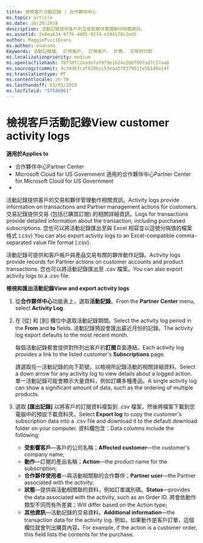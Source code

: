 ```yaml
---
title: 檢視客戶活動記錄 | 合作夥伴中心
ms.topic: article
ms.date: 10/29/2018
description: 活動記錄提供客戶的交易和夥伴管理動作相關資訊。
ms.assetid: 2e8ea634-9f76-4005-9274-e104170c2ed5
author: MaggiePucciEvans
ms.author: evansma
Keywords: 活動記錄檔、 訂用帳戶、 訂用帳戶、 計費、 交易的付款
ms.localizationpriority: medium
ms.openlocfilehash: 78f30fc2eadefaf9f9e1624e200f097ad7c57aa8
ms.sourcegitcommit: 4c34d6fcaf020bcc53eaa5f0379011a56149a14f
ms.translationtype: MT
ms.contentlocale: zh-TW
ms.lasthandoff: 03/05/2019
ms.locfileid: "57586061"
---
```

# <a name="view-customer-activity-logs"></a><span data-ttu-id="a6621-104">檢視客戶活動記錄</span><span class="sxs-lookup"><span data-stu-id="a6621-104">View customer activity logs</span></span>

<span data-ttu-id="a6621-105">**適用於**</span><span class="sxs-lookup"><span data-stu-id="a6621-105">**Applies to**</span></span>

-  <span data-ttu-id="a6621-106">合作夥伴中心</span><span class="sxs-lookup"><span data-stu-id="a6621-106">Partner Center</span></span>
-  <span data-ttu-id="a6621-107">Microsoft Cloud for US Government 適用的合作夥伴中心</span><span class="sxs-lookup"><span data-stu-id="a6621-107">Partner Center for Microsoft Cloud for US Government</span></span>
-  


<span data-ttu-id="a6621-108">活動記錄提供客戶的交易和夥伴管理動作相關資訊。</span><span class="sxs-lookup"><span data-stu-id="a6621-108">Activity logs provide information on transactions and Partner management actions for customers.</span></span> <span data-ttu-id="a6621-109">交易記錄提供交易 (包括已購買訂閱) 的相關詳細資訊。</span><span class="sxs-lookup"><span data-stu-id="a6621-109">Logs for transactions provide detailed information about the transaction, including purchased subscriptions.</span></span> <span data-ttu-id="a6621-110">您也可以將活動記錄匯出至與 Excel 相容並以逗號分隔值的檔案格式 (.csv).</span><span class="sxs-lookup"><span data-stu-id="a6621-110">You can also export activity logs to an Excel-compatible comma-separated value file format (.csv).</span></span>

<span data-ttu-id="a6621-111">活動記錄可提供和客戶帳戶與產品交易有關的夥伴動作記錄。</span><span class="sxs-lookup"><span data-stu-id="a6621-111">Activity logs provide records for Partner actions on customer accounts and product transactions.</span></span> <span data-ttu-id="a6621-112">您也可以將活動記錄匯出至 .csv 檔案。</span><span class="sxs-lookup"><span data-stu-id="a6621-112">You can also export activity logs to a .csv file.</span></span>

<span data-ttu-id="a6621-113">**檢視和匯出活動記錄**</span><span class="sxs-lookup"><span data-stu-id="a6621-113">**View and export activity logs**</span></span>

1.  <span data-ttu-id="a6621-114">從**合作夥伴中心**功能表上，選取**活動記錄**。</span><span class="sxs-lookup"><span data-stu-id="a6621-114">From the **Partner Center** menu, select **Activity Log**.</span></span>
2.  <span data-ttu-id="a6621-115">在 \[從\] 和 \[到\] 欄位中選取活動記錄期間。</span><span class="sxs-lookup"><span data-stu-id="a6621-115">Select the activity log period in the **From** and **to** fields.</span></span> <span data-ttu-id="a6621-116">活動記錄預設會匯出最近月份的記錄。</span><span class="sxs-lookup"><span data-stu-id="a6621-116">The activity log export defaults to the most recent month.</span></span>

    <span data-ttu-id="a6621-117">每個活動記錄都會提供對所列出客戶的**訂閱**頁面連結。</span><span class="sxs-lookup"><span data-stu-id="a6621-117">Each activity log provides a link to the listed customer's **Subscriptions** page.</span></span>

    <span data-ttu-id="a6621-118">請選取任一活動記錄的向下箭號，以檢視所記錄活動的相關詳細資料。</span><span class="sxs-lookup"><span data-stu-id="a6621-118">Select a down arrow for any activity log to view details about a logged action.</span></span> <span data-ttu-id="a6621-119">單一活動記錄可能會顯示大量資料，例如訂購多種產品。</span><span class="sxs-lookup"><span data-stu-id="a6621-119">A single activity log can show a significant amount of data, such as the ordering of multiple products.</span></span>

3.  <span data-ttu-id="a6621-120">選取 **\[匯出記錄\]** 以將客戶的訂閱資料複製到 .csv 檔案，然後將檔案下載到您電腦中的預設下載資料夾。</span><span class="sxs-lookup"><span data-stu-id="a6621-120">Select **Export log** to copy the customer's subscription data into a .csv file and download it to the default download folder on your computer.</span></span> <span data-ttu-id="a6621-121">資料欄包含：</span><span class="sxs-lookup"><span data-stu-id="a6621-121">Data columns include the following:</span></span>
    -   <span data-ttu-id="a6621-122">**受影響客戶**—客戶的公司名稱；</span><span class="sxs-lookup"><span data-stu-id="a6621-122">**Affected customer**—the customer's company name;</span></span>
    -   <span data-ttu-id="a6621-123">**動作**—訂閱的產品名稱；</span><span class="sxs-lookup"><span data-stu-id="a6621-123">**Action**—the product name for the subscription;</span></span>
    -   <span data-ttu-id="a6621-124">**合作夥伴使用者**—與活動相關聯的合作夥伴；</span><span class="sxs-lookup"><span data-stu-id="a6621-124">**Partner user**—the Partner associated with the activity;</span></span>
    -   <span data-ttu-id="a6621-125">**狀態**—提供與活動相關聯的資料，例如訂單識別碼。</span><span class="sxs-lookup"><span data-stu-id="a6621-125">**Status**—provides the data associated with the activity, such as an Order ID.</span></span> <span data-ttu-id="a6621-126">將會依動作類型不同而有所差異；</span><span class="sxs-lookup"><span data-stu-id="a6621-126">Will differ based on the Action type;</span></span>
    -   <span data-ttu-id="a6621-127">**其他資訊**—活動記錄的交易資料。</span><span class="sxs-lookup"><span data-stu-id="a6621-127">**Additional information**—the transaction data for the activity log.</span></span> <span data-ttu-id="a6621-128">例如，如果動作是客戶訂單，這個欄位就會列出購買內容。</span><span class="sxs-lookup"><span data-stu-id="a6621-128">For example, if the action is a customer order, this field lists the contents for the purchase.</span></span>

 

 



